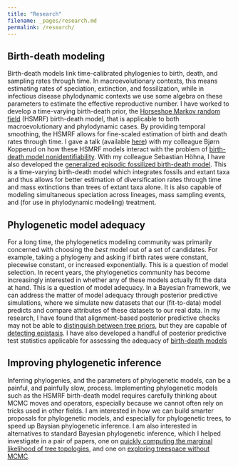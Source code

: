 ```yaml
---
title: "Research"
filename: _pages/research.md
permalink: /research/
---
```


## Birth-death modeling
Birth-death models link time-calibrated phylogenies to birth, death, and sampling rates through time.
In macroevolutionary contexts, this means estimating rates of speciation, extinction, and fossilization, while in infectious disease phylodynamic contexts we use some algebra on these parameters to estimate the effective reproductive number.
I have worked to develop a time-varying birth-death prior, the [Horseshoe Markov random field](https://doi.org/10.1371/journal.pcbi.1007999) (HSMRF) birth-death model, that is applicable to both macroevolutionary and phylodynamic cases.
By providing temporal smoothing, the HSMRF allows for fine-scaled estimation of birth and death rates through time.
I gave a talk (available [here](https://www.youtube.com/watch?v=_b2evwyo9Q4)) with my colleague Bjørn Kopperud on how these HSMRF models interact with the problem of [birth-death model nonidentifiability](https://www.nature.com/articles/s41586-020-2176-1).
With my colleague Sebastian Höhna, I have also developed the [generalized episodic fossilized birth-death model](https://www.biorxiv.org/content/10.1101/2021.01.14.426715v1).
This is a time-varying birth-death model which integrates fossils and extant taxa and thus allows for better estimation of diversification rates through time and mass extinctions than trees of extant taxa alone.
It is also capable of modeling simultaneous speciation across lineages, mass sampling events, and (for use in phylodynamic modeling) treatment.


## Phylogenetic model adequacy
For a long time, the phylogenetics modeling community was primarily concerned with choosing the *best* model out of a set of candidates.
For example, taking a phylogeny and asking if birth rates were constant, piecewise constant, or increased exponentially.
This is a question of model selection.
In recent years, the phylogenetics community has become increasingly interested in whether any of these models actually fit the data at hand.
This is a question of model adequacy.
In a Bayesian framework, we can address the matter of model adequacy through posterior predictive simulations, where we simulate new datasets that our (fit-to-data) model predicts and compare attributes of these datasets to our real data.
In my research, I have found that alignment-based posterior predictive checks may not be able to [distinguish between tree priors](https://doi.org/10.1111/biom.13273), but they are capable of [detecting epistasis](https://www.biorxiv.org/content/10.1101/2020.11.17.387365v1).
I have also developed a handful of posterior predictive test statistics applicable for assessing the adequacy of [birth-death models](https://www.biorxiv.org/content/10.1101/2021.01.14.426715v1)

## Improving phylogenetic inference
Inferring phylogenies, and the parameters of phylogenetic models, can be a painful, and painfully slow, process.
Implementing phylogenetic models such as the HSMRF birth-death model requires carefully thinking about MCMC moves and operators, especially because we cannot often rely on tricks used in other fields.
I am interested in how we can build smarter proposals for phylogenetic models, and especially for phylogenetic trees, to speed up Baysian phylogenetic inference.
I am also interested in alternatives to standard Bayesian phylogenetic inference, which I helped investigate in a pair of papers, one on [quickly computing the marginal likelihood of tree topologies](https://doi.org/10.1093/sysbio/syz046), and one on [exploring treespace without MCMC](https://doi.org/10.1093/sysbio/syz047).

